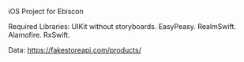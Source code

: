 iOS Project for Ebiscon

Required Libraries: 
UIKit without storyboards. EasyPeasy. RealmSwift. Alamofire. RxSwift. 

Data: 
https://fakestoreapi.com/products/
